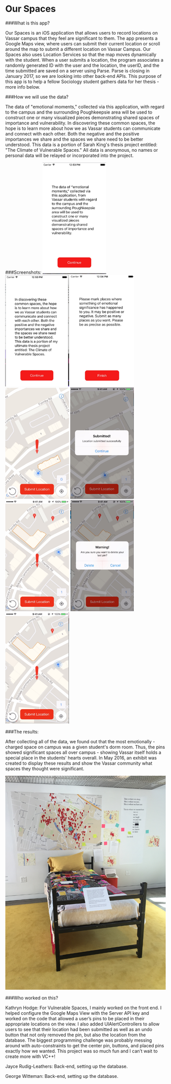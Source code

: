 # Our Spaces

###What is this app?

Our Spaces is an iOS application that allows users to record locations on Vassar campus that they feel are significant to them. The app presents a Google Maps view, where users can submit their current location or scroll around the map to submit a different location on Vassar Campus. Our Spaces also uses Location Services so that the map moves dynamically with the student. When a user submits a location, the program associates a randomly generated ID with the user and the location, the userID, and the time submitted are saved on a server using Parse. Parse is closing in January 2017, so we are looking into other back-end APIs. This purpose of this app is to help a fellow Sociology student gathers data for her thesis - more info below. 


###How we will use the data?

The data of "emotional moments," collected via this application, with regard to the campus and the surrounding Poughkeepsie area will be used to construct one or many visualized pieces demonstrating shared spaces of importance and vulnerability. In discovering these common spaces, the hope is to learn more about how we as Vassar students can communicate and connect with each other. Both the negative and the positive importances we share and the spaces we share need to be better understood. This data is a portion of Sarah King's thesis project entitled: "The Climate of Vulnerable Spaces." All data is anonymous, no names or personal data will be relayed or incorporated into the project. 

###Screenshots:
<img src="https://github.com/vcplusplus/vulnerable_spaces_ios/blob/master/images/Instruction1.jpg" alt="alt text" width="200px" height="350px">
<img src="https://github.com/vcplusplus/vulnerable_spaces_ios/blob/master/images/Instruction2.jpg" alt="alt text" width="200px" height="350px">
<img src="https://github.com/vcplusplus/vulnerable_spaces_ios/blob/master/images/Instruction4.jpg" alt="alt text" width="200px" height="350px">
<img src="https://github.com/vcplusplus/vulnerable_spaces_ios/blob/master/images/Screen1.jpg" alt="alt text" width="200px" height="350px">
<img src="https://github.com/vcplusplus/vulnerable_spaces_ios/blob/master/images/Screen2.jpg" alt="alt text" width="200px" height="350px">
<img src="https://github.com/vcplusplus/vulnerable_spaces_ios/blob/master/images/Screen3.jpg" alt="alt text" width="200px" height="350px">
<img src="https://github.com/vcplusplus/vulnerable_spaces_ios/blob/master/images/Screen4.jpg" alt="alt text" width="200px" height="350px">
<img src="https://github.com/vcplusplus/vulnerable_spaces_ios/blob/master/images/Screen5.jpg" alt="alt text" width="200px" height="350px">








###The results:

After collecting all of the data, we found out that the most emotionally - charged space on campus was a given student's dorm room. Thus, the pins showed significant spaces all over campus - showing Vassar itself holds a special place in the students' hearts overall. In May 2016, an exhibit was created to display these results and show the Vassar community what spaces they thought were significant. 

![alt](https://github.com/vcplusplus/vulnerable_spaces_ios/blob/master/images/display1.JPG)


###Who worked on this?

Kathryn Hodge:
For Vulnerable Spaces, I mainly worked on the front end. I helped configure the Google Maps View with the Server API key and worked on the code that allowed a user’s pins to be placed in their appropriate locations on the view. I also added UIAlertControllers to allow users to see that their location had been submitted as well as an undo button that not only removed the pin, but also the location from the database. The biggest programming challenge was probably messing around with auto-constraints to get the center pin, buttons, and placed pins exactly how we wanted. This project was so much fun and I can’t wait to create more with VC++!

Jayce Rudig-Leathers: Back-end, setting up the database. 

George Witteman: Back-end, setting up the database.
